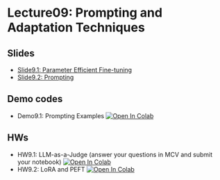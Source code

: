 
# Lecture09: Prompting and Adaptation Techniques 

## Slides

* [Slide9.1: Parameter Efficient Fine-tuning](L09.1_Parameter_Efficient_Fine-tuning.pdf)
* [Slide9.2: Prompting](L09.2_Prompting.pdf)

## Demo codes

* Demo9.1: Prompting Examples  [![Open In Colab](https://raw.githubusercontent.com/ekapolc/NLP_2025/main/codes/colab-badge.svg)](https://colab.research.google.com/github/ekapolc/NLP_2025/blob/main/codes/L09_Prompting_and_Adaptation/Demo9_1_Prompting.ipynb)

## HWs

* HW9.1: LLM-as-a-Judge (answer your questions in MCV and submit your notebook)  [![Open In Colab](https://raw.githubusercontent.com/ekapolc/NLP_2025/main/codes/colab-badge.svg)](https://colab.research.google.com/github/ekapolc/NLP_2025/blob/main/codes/L09_Prompting_and_Adaptation/Lab9_1_Prompting_toStudent.ipynb)
* HW9.2: LoRA and PEFT [![Open In Colab](https://raw.githubusercontent.com/ekapolc/NLP_2025/main/codes/colab-badge.svg)](https://colab.research.google.com/github/ekapolc/NLP_2025/blob/main/codes/L08_LoRA/HW08_LoRA_Student.ipynb)
